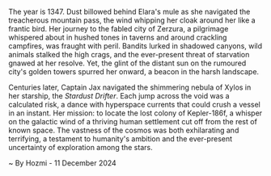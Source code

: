 
The year is 1347.  Dust billowed behind Elara's mule as she navigated the treacherous mountain pass, the wind whipping her cloak around her like a frantic bird.  Her journey to the fabled city of Zerzura, a pilgrimage whispered about in hushed tones in taverns and around crackling campfires, was fraught with peril.  Bandits lurked in shadowed canyons, wild animals stalked the high crags, and the ever-present threat of starvation gnawed at her resolve.  Yet, the glint of the distant sun on the rumoured city's golden towers spurred her onward, a beacon in the harsh landscape.

Centuries later, Captain Jax navigated the shimmering nebula of Xylos in her starship, the *Stardust Drifter*.  Each jump across the void was a calculated risk, a dance with hyperspace currents that could crush a vessel in an instant.  Her mission: to locate the lost colony of Kepler-186f, a whisper on the galactic wind of a thriving human settlement cut off from the rest of known space.  The vastness of the cosmos was both exhilarating and terrifying, a testament to humanity's ambition and the ever-present uncertainty of exploration among the stars.

~ By Hozmi - 11 December 2024
